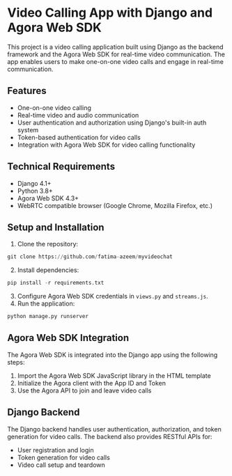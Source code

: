 # Video Calling App with Django and Agora Web SDK
This project is a video calling application built using Django as the backend framework and the Agora Web SDK for real-time video communication. The app enables users to make one-on-one video calls and engage in real-time communication.


## Features
- One-on-one video calling
- Real-time video and audio communication
- User authentication and authorization using Django's built-in auth system
- Token-based authentication for video calls
- Integration with Agora Web SDK for video calling functionality

  
## Technical Requirements
- Django 4.1+
- Python 3.8+
- Agora Web SDK 4.3+
- WebRTC compatible browser (Google Chrome, Mozilla Firefox, etc.)

  
## Setup and Installation
1. Clone the repository:
 ```python
git clone https://github.com/fatima-azeem/myvideochat
```
2. Install dependencies:
 ```python
 pip install -r requirements.txt
 ```
3. Configure Agora Web SDK credentials in `views.py` and `streams.js`.
4. Run the application:
 ```python
 python manage.py runserver
```


## Agora Web SDK Integration

The Agora Web SDK is integrated into the Django app using the following steps:

1. Import the Agora Web SDK JavaScript library in the HTML template
2. Initialize the Agora client with the App ID and Token
3. Use the Agora API to join and leave video calls


## Django Backend

The Django backend handles user authentication, authorization, and token generation for video calls. The backend also provides RESTful APIs for:

- User registration and login
- Token generation for video calls
- Video call setup and teardown


